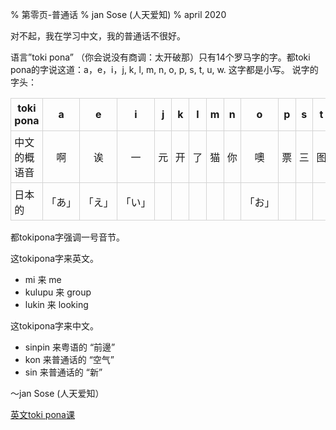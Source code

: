 % 第零页-普通话
% jan Sose (人天爱知)
% april 2020

<style>
th, td {
    border: 1px solid #d4d4d4;
    padding: 4pt;
</style>

对不起，我在学习中文，我的普通话不很好。

语言”toki pona” （你会说没有商调：太开破那）只有14个罗马字的字。都toki pona的字说这道：a，e，i，j, k, l, m, n, o, p, s, t, u, w.
这字都是小写。
说字的字头：

|  toki pona |a     |e     |i     |j |k |l |m |n |o     |p |s |t |u         |w |
|------------|:----:|:----:|:----:|--|--|--|--|--|:----:|--|--|--|:--------:|--|
|中文的概语音|啊    |诶    |一    |元|开|了|猫|你|噢    |票|三|图|鱼（的韵）|我|
| 日本的     |「あ」|「え」|「い」|  |  |  |  |  |「お」|  |  |  |「う」    |  |

都tokipona字强调一号音节。

这tokipona字来英文。

* mi 来 me
* kulupu 来 group
* lukin 来 looking

这tokipona字来中文。

* sinpin 来粤语的 “前邊”
* kon 来普通话的 “空气”
* sin 来普通话的 “新”

～jan Sose (人天爱知）

[英文toki pona课](index.html)
